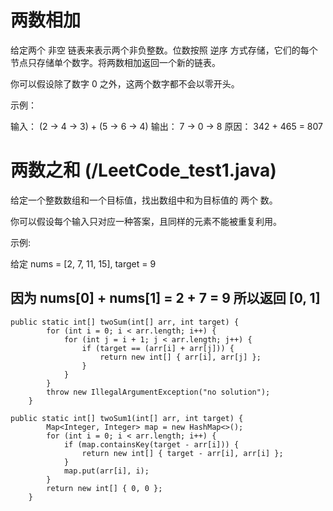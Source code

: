 # 两数相加
给定两个 非空 链表来表示两个非负整数。位数按照 逆序 方式存储，它们的每个节点只存储单个数字。将两数相加返回一个新的链表。

你可以假设除了数字 0 之外，这两个数字都不会以零开头。

示例：

输入： (2 -> 4 -> 3) + (5 -> 6 -> 4)
输出： 7 -> 0 -> 8
原因： 342 + 465 = 807


# 两数之和 (/LeetCode_test1.java)
给定一个整数数组和一个目标值，找出数组中和为目标值的 两个 数。

你可以假设每个输入只对应一种答案，且同样的元素不能被重复利用。

示例:

给定 nums = [2, 7, 11, 15], target = 9

因为 nums[0] + nums[1] = 2 + 7 = 9
所以返回 [0, 1]
---
```
public static int[] twoSum(int[] arr, int target) {
		for (int i = 0; i < arr.length; i++) {
			for (int j = i + 1; j < arr.length; j++) {
				if (target == (arr[i] + arr[j])) {
					return new int[] { arr[i], arr[j] };
				}
			}
		}
		throw new IllegalArgumentException("no solution");
	}
```
```
public static int[] twoSum1(int[] arr, int target) {
		Map<Integer, Integer> map = new HashMap<>();
		for (int i = 0; i < arr.length; i++) {
			if (map.containsKey(target - arr[i])) {
				return new int[] { target - arr[i], arr[i] };
			}
			map.put(arr[i], i);
		}
		return new int[] { 0, 0 };
	}
```



